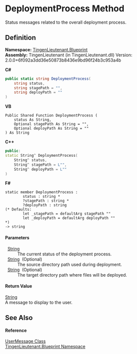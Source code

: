 # DeploymentProcess Method


Status messages related to the overall deployment process.



## Definition
**Namespace:** <a href="190f7f5f-3ef3-b997-ce64-3f0248fc9b16">TingenLieutenant.Blueprint</a>  
**Assembly:** TingenLieutenant (in TingenLieutenant.dll) Version: 2.0.0+6f092a3dd36e50873b8436e9bd96f24b3c953a4b

**C#**
``` C#
public static string DeploymentProcess(
	string status,
	string stagePath = "",
	string deployPath = ""
)
```
**VB**
``` VB
Public Shared Function DeploymentProcess ( 
	status As String,
	Optional stagePath As String = "",
	Optional deployPath As String = ""
) As String
```
**C++**
``` C++
public:
static String^ DeploymentProcess(
	String^ status, 
	String^ stagePath = L"", 
	String^ deployPath = L""
)
```
**F#**
``` F#
static member DeploymentProcess : 
        status : string * 
        ?stagePath : string * 
        ?deployPath : string 
(* Defaults:
        let _stagePath = defaultArg stagePath ""
        let _deployPath = defaultArg deployPath ""
*)
-> string 
```



#### Parameters
<dl><dt>  <a href="https://learn.microsoft.com/dotnet/api/system.string" target="_blank" rel="noopener noreferrer">String</a></dt><dd>The current status of the deployment process.</dd><dt>  <a href="https://learn.microsoft.com/dotnet/api/system.string" target="_blank" rel="noopener noreferrer">String</a>  (Optional)</dt><dd>The source directory path used during deployment.</dd><dt>  <a href="https://learn.microsoft.com/dotnet/api/system.string" target="_blank" rel="noopener noreferrer">String</a>  (Optional)</dt><dd>The target directory path where files will be deployed.</dd></dl>

#### Return Value
<a href="https://learn.microsoft.com/dotnet/api/system.string" target="_blank" rel="noopener noreferrer">String</a>  
A message to display to the user.

## See Also


#### Reference
<a href="d6018830-a877-cffb-085a-a0758f8da86b">UserMessage Class</a>  
<a href="190f7f5f-3ef3-b997-ce64-3f0248fc9b16">TingenLieutenant.Blueprint Namespace</a>  
